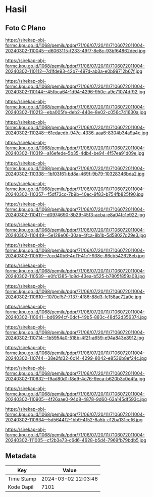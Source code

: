 # Hasil

## Foto C Plano

https://sirekap-obj-formc.kpu.go.id/1068/pemilu/pdpr/71/06/07/20/11/7106072011004-20240302-110045--d6063115-f233-49f7-8e8c-93bf64862ded.jpg

https://sirekap-obj-formc.kpu.go.id/1068/pemilu/pdpr/71/06/07/20/11/7106072011004-20240302-110112--7d1fde93-42b7-497d-ab3a-e0b99712b67f.jpg

https://sirekap-obj-formc.kpu.go.id/1068/pemilu/pdpr/71/06/07/20/11/7106072011004-20240302-110144--45fbca64-1d94-4296-950e-a9e71074df92.jpg

https://sirekap-obj-formc.kpu.go.id/1068/pemilu/pdpr/71/06/07/20/11/7106072011004-20240302-110213--eba005fe-deb2-440e-8e02-c056c741630a.jpg

https://sirekap-obj-formc.kpu.go.id/1068/pemilu/pdpr/71/06/07/20/11/7106072011004-20240302-110248--61cdaedb-947c-4336-aaa6-8304b34a9a4c.jpg

https://sirekap-obj-formc.kpu.go.id/1068/pemilu/pdpr/71/06/07/20/11/7106072011004-20240302-110319--a16efede-5b35-4db4-be94-4f57ea91d09e.jpg

https://sirekap-obj-formc.kpu.go.id/1068/pemilu/pdpr/71/06/07/20/11/7106072011004-20240302-110338--1bf03f61-bd8a-469f-9b79-10328346bda2.jpg

https://sirekap-obj-formc.kpu.go.id/1068/pemilu/pdpr/71/06/07/20/11/7106072011004-20240302-110357--f5df73cc-7b9b-40ec-9f83-b754fb825f90.jpg

https://sirekap-obj-formc.kpu.go.id/1068/pemilu/pdpr/71/06/07/20/11/7106072011004-20240302-110417--d0974690-8b29-45f3-acba-e8a04fc1e922.jpg

https://sirekap-obj-formc.kpu.go.id/1068/pemilu/pdpr/71/06/07/20/11/7106072011004-20240302-110449--5e128e06-30ae-4fca-8b1b-5d58027d29e3.jpg

https://sirekap-obj-formc.kpu.go.id/1068/pemilu/pdpr/71/06/07/20/11/7106072011004-20240302-110519--7ccd40b6-4df1-41c1-938e-86cb542628eb.jpg

https://sirekap-obj-formc.kpu.go.id/1068/pemilu/pdpr/71/06/07/20/11/7106072011004-20240302-110539--e0fc1385-1c8d-43ea-b525-b7805f859a08.jpg

https://sirekap-obj-formc.kpu.go.id/1068/pemilu/pdpr/71/06/07/20/11/7106072011004-20240302-110610--1070cf57-7137-4f86-88d3-fc158ac72a0e.jpg

https://sirekap-obj-formc.kpu.go.id/1068/pemilu/pdpr/71/06/07/20/11/7106072011004-20240302-110641--bd6994cf-0dcf-49b5-883c-48d52d356374.jpg

https://sirekap-obj-formc.kpu.go.id/1068/pemilu/pdpr/71/06/07/20/11/7106072011004-20240302-110714--1b5954a0-518b-4f2f-a659-e94a843e8912.jpg

https://sirekap-obj-formc.kpu.go.id/1068/pemilu/pdpr/71/06/07/20/11/7106072011004-20240302-110744--38e2fd32-6c14-4299-8042-e8536b8ef24c.jpg

https://sirekap-obj-formc.kpu.go.id/1068/pemilu/pdpr/71/06/07/20/11/7106072011004-20240302-110832--f9ad80d1-f8e9-4c76-9eca-b620b3c0e4fa.jpg

https://sirekap-obj-formc.kpu.go.id/1068/pemilu/pdpr/71/06/07/20/11/7106072011004-20240302-110905--4f26aae0-94d8-4878-9d60-63a145df593c.jpg

https://sirekap-obj-formc.kpu.go.id/1068/pemilu/pdpr/71/06/07/20/11/7106072011004-20240302-110934--5d5644f2-1bb9-4f52-8a5b-c12ba131cef6.jpg

https://sirekap-obj-formc.kpu.go.id/1068/pemilu/pdpr/71/06/07/20/11/7106072011004-20240302-111005--cf2b3e73-c6d6-4628-b5d4-7969fb79bdb5.jpg


## Metadata

| Key        | Value               |
| ---------- | ------------------- |
| Time Stamp | 2024-03-02 12:03:46 |
| Kode Dapil | 7101                |



